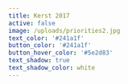 ```yaml
---
title: Kerst 2017
active: false
image: /uploads/priorities2.jpg
text_color: '#241a1f'
button_color: '#241a1f'
button_hover_color: '#5e2d83'
text_shadow: true
text_shadow_color: white
---
```


